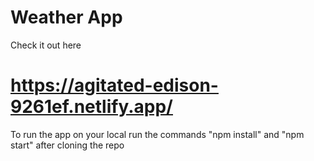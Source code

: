 # Weather App

 Check it out here
# https://agitated-edison-9261ef.netlify.app/

To run the app on your local run the commands "npm install" and "npm start" after cloning the repo
